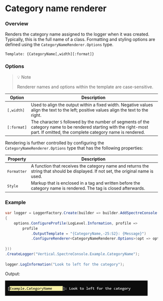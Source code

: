 ﻿# Category name renderer

### Overview

Renders the category name assigned to the logger when it was created. Typically, this is the full name of a class. Formatting and styling options are defined using the `CategoryNameRenderer.Options` type.

```
Template: {CategoryName[,width][:format]}
```

### Options

> 💡 Note
>
> Renderer names and options within the template are case-sensitive.

|Option|Description|
|---|---|
|`[,width]`|Used to align the output within a fixed width. Negative values align the text to the left; positive values align the text to the right.|
|`[:format]`|The character `S` followed by the number of segments of the category name to be rendered starting with the right-most part. If omitted, the complete category name is rendered.|

Rendering is further controlled by configuring the `CategoryNameRenderer.Options` type that has the following properties:

|Property|Description|
|---|---|
|`Formatter`|A function that receives the category name and returns the string that should be displayed. If not set, the original name is used.|
|`Style`|Markup that is enclosed in a tag and written before the category name is rendered. The tag is closed afterwards.|

### Example

```csharp
var logger = LoggerFactory.Create(builder => builder.AddSpectreConsole(options =>
{
    options.ConfigureProfile(LogLevel.Information, profile =>
        profile
            .OutputTemplate = "{CategoryName,-25:S2}: {Message}")
            .ConfigureRenderer<CategoryNameRenderer.Options>(opt => opt.Style = "black on yellow");           
            
}))
.CreateLogger("Vertical.SpectreConsole.Example.CategoryName");

logger.LogInformation("Look to left for the category");
```

Output:

![output](snips/category-renderer.png)